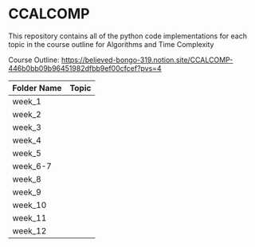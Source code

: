 # **CCALCOMP**

This repository contains all of the python code implementations for each topic in the course outline for Algorithms and Time Complexity

Course Outline: https://believed-bongo-319.notion.site/CCALCOMP-446b0bb09b96451982dfbb9ef00cfcef?pvs=4

| Folder Name | Topic |
| :---         |     :---:      |       
| week_1   | |
| week_2   | |
| week_3   | |
| week_4   | |
| week_5  | |
| week_6-7 | |
| week_8   | |
| week_9   | |
| week_10   | |
| week_11   | |
| week_12   | |

